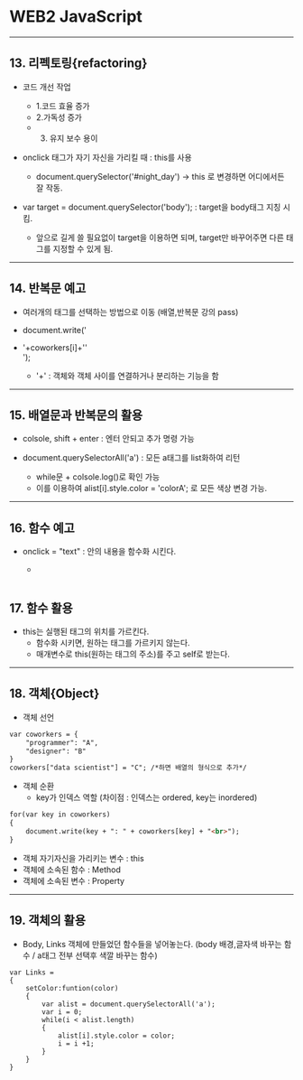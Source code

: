 # WEB2 JavaScript

- - - 

## 13. 리펙토링{refactoring}
+ 코드 개선 작업
	+ 1.코드 효율 증가 
	+ 2.가독성 증가 
	+ 3. 유지 보수 용이
+ onclick 태그가 자기 자신을 가리킬 때 : this를 사용
	+ document.querySelector('#night_day') -> this 로 변경하면 어디에서든 잘 작동.

+ var target = document.querySelector('body'); : target을 body태그 지칭 시킴. 
	+ 앞으로 길게 쓸 필요없이 target을 이용하면 되며, target만 바꾸어주면 다른 태그를 지정할 수 있게 됨.



- - -

## 14. 반복문 예고

+ 여러개의 태그를 선택하는 방법으로 이동 (배열,반복문 강의 pass)

+ document.write('<li>'+coworkers[i]+''</li>');
	+ '+' : 객체와 객체 사이를 연결하거나 분리하는 기능을 함

- - -


## 15. 배열문과 반복문의 활용

+ colsole, shift + enter : 엔터 안되고 추가 명령 가능

+ document.querySelectorAll('a') : 모든 a태그를 list화하여 리턴
	+ while문 + colsole.log()로 확인 가능
	+ 이를 이용하여 alist[i].style.color = 'colorA'; 로 모든 색상 변경 가능.
		
- - -


## 16. 함수 예고

+ onclick = "text" : 안의 내용을 함수화 시킨다.
	+ ``` html
    <script>
	funtion fun(self){
		text
	}

	</script>
	```

## 17. 함수 활용
+ this는 실행된 태그의 위치를 가르킨다.
	+ 함수화 시키면, 원하는 태그를 가르키지 않는다.
	+ 매개변수로 this(원하는 태그의 주소)를 주고 self로 받는다.

- - -


 
## 18. 객체{Object} 
+  객체 선언
``` html
var coworkers = {
	"programmer": "A",
	"designer": "B"		
}
coworkers["data scientist"] = "C"; /*하면 배열의 형식으로 추가*/
```

+ 객체 순환
	+ key가 인덱스 역할 (차이점 : 인덱스는 ordered, key는 inordered)
``` html
for(var key in coworkers)
{
	document.write(key + ": " + coworkers[key] + "<br>");
}
```
+ 객체 자기자신을 가리키는 변수 : this
+ 객체에 소속된 함수 : Method
+ 객체에 소속된 변수 : Property

- - -


## 19. 객체의 활용
+ Body, Links 객체에 만들었던 함수들을 넣어놓는다. (body 배경,글자색 바꾸는 함수 / a태그 전부 선택후 색깔 바꾸는 함수)

```
var Links = 
{
	setColor:funtion(color)
	{
		var alist = document.querySelectorAll('a');
		var i = 0;
		while(i < alist.length)
		{
			alist[i].style.color = color;
			i = i +1;
		}
	}
}
```